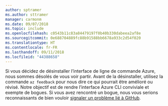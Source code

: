 ```yaml
---
author: sptramer
ms.author: sttramer
manager: carmonm
ms.date: 09/07/2018
ms.topic: include
ms.openlocfilehash: c0543b11c83a84479197f0b40b330dabeea2af8e
ms.sourcegitcommit: 0e688704889fc88b91588bb6678a933c2d54f020
ms.translationtype: HT
ms.contentlocale: fr-FR
ms.lasthandoff: 09/11/2018
ms.locfileid: "44388658"
---
```

Si vous décidez de désinstaller l’interface de ligne de commande Azure, nous sommes désolés de vous voir partir. Avant de la désinstaller, utilisez la commande `az feedback` pour nous dire ce qui pourrait être amélioré ou révisé. Notre objectif est de rendre l’interface Azure CLI conviviale et exempte de bogues. Si vous avez rencontré un bogue, nous vous serions reconnaissants de bien vouloir [signaler un problème lié à GitHub](https://github.com/Azure/azure-cli/issues).
